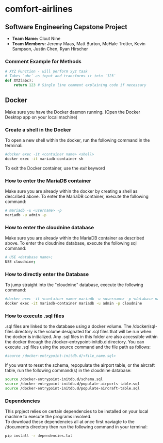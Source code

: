 # comfort-airlines

## Software Engineering Capstone Project

- **Team Name:** Clout Nine  
- **Team Members:** Jeremy Maas, Matt Burton, McHale Trotter, Kevin Sampson, Justin Chen, Ryan Hirscher

### Comment Example for Methods  

```python
# XYZ Function - will perform xyz task 
# Takes `abc` as input and transforms it into `123`
def XYZ(abc):
    return 123 # Single line comment explaining code if necessary
```

## Docker

Make sure you have the Docker daemon running. (Open the Docker Desktop app on your local machine)

### Create a shell in the Docker

To open a new shell within the docker, run the following command in the terminal:

```bash
#docker exec -it <container name> <shell>
docker exec -it mariadb-container sh
```

To exit the Docker container, use the *exit* keyword

### How to enter the MariaDB container

Make sure you are already within the docker by creating a shell as described above. To enter the MariaDB container, execute the following command:

```bash
# mariadb -u <username> -p
mariadb -u admin -p
```

### How to enter the cloudnine database

Make sure you are already within the MariaDB container as described above. To enter the cloudnine database, execute the following sql command:

```bash
# USE <database name>;
USE cloudnine;
```

### How to directly enter the Database

To jump straight into the "cloudnine" database, execute the following command:

```bash
#docker exec -it <container name> mariadb -u <username> -p <database name>
docker exec -it mariadb-container mariadb -u admin -p cloudnine
```

### How to execute .sql files

.sql files are linked to the database using a docker volume. The /docker/sql-files directory is the volume designated for .sql files that will be run when the docker is initialized. Any .sql files in this folder are also accessible within the docker through the /docker-entrypoint-initdb.d directory. You can execute .sql files using the source command and the file path as follows:

```bash
#source /docker-entrypoint-initdb.d/<file_name.sql>
```

If you want to reset the schema, repopulate the airport table, or the aircraft table, run the following command(s) in the cloudnine database:

```bash
source /docker-entrypoint-initdb.d/schema.sql
source /docker-entrypoint-initdb.d/populate-airports-table.sql
source /docker-entrypoint-initdb.d/populate-aircraft-table.sql
```

### Dependencies

This prpject relies on certain dependencies to be installed on your local machine to execute the programs involved.  
To download these dependencies all at once first naviagte to the /documents directory then run the following command in your terminal:

```bash
pip install -r dependencies.txt
```
